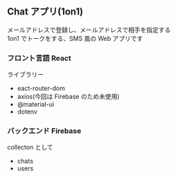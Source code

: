 ## Chat アプリ(1on1)

メールアドレスで登録し、メールアドレスで相手を指定する<br>
1on1 でトークをする、SMS 風の Web アプリです

### フロント言語 React

ライブラリー

- eact-router-dom
- axios(今回は Firebase のため未使用)
- @material-ui
- dotenv

### バックエンド Firebase

collecton として

- chats
- users
